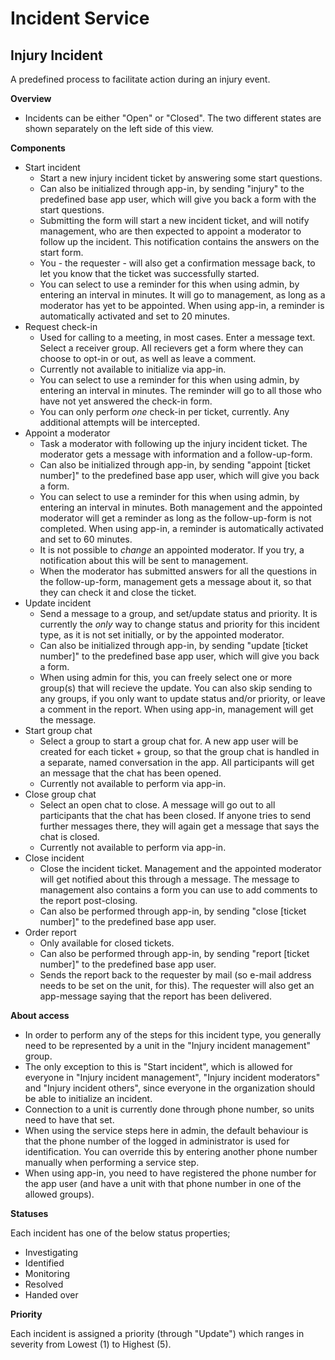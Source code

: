 Incident Service
============
## Injury Incident ##

A predefined process to facilitate action during an injury event.

**Overview**

* Incidents can be either "Open" or "Closed". The two different states are shown separately on the left side of this view.

**Components**

* Start incident
    * Start a new injury incident ticket by answering some start questions.
    * Can also be initialized through app-in, by sending "injury" to the predefined base app user, which will give you back a form with the start questions.
  * Submitting the form will start a new incident ticket, and will notify management, who are then expected to appoint a moderator to follow up the incident. This notification contains the answers on the start form.
  * You - the requester - will also get a confirmation message back, to let you know that the ticket was successfully started.
  * You can select to use a reminder for this when using admin, by entering an interval in minutes. It will go to management, as long as a moderator has yet to be appointed. When using app-in, a reminder is automatically activated and set to 20 minutes.
* Request check-in
  * Used for calling to a meeting, in most cases. Enter a message text. Select a receiver group. All recievers get a form where they can choose to opt-in or out, as well as leave a comment.
  * Currently not available to initialize via app-in.
  * You can select to use a reminder for this when using admin, by entering an interval in minutes. The reminder will go to all those who have not yet answered the check-in form.
  * You can only perform *one* check-in per ticket, currently. Any additional attempts will be intercepted.
* Appoint a moderator
  * Task a moderator with following up the injury incident ticket. The moderator gets a message with information and a follow-up-form.
  * Can also be initialized through app-in, by sending "appoint [ticket number]" to the predefined base app user, which will give you back a form.
  * You can select to use a reminder for this when using admin, by entering an interval in minutes. Both management and the appointed moderator will get a reminder as long as the follow-up-form is not completed. When using app-in, a reminder is automatically activated and set to 60 minutes.
  * It is not possible to *change* an appointed moderator. If you try, a notification about this will be sent to management.
  * When the moderator has submitted answers for all the questions in the follow-up-form, management gets a message about it, so that they can check it and close the ticket.
* Update incident
  * Send a message to a group, and set/update status and priority. It is currently the *only* way to change status and priority for this incident type, as it is not set initially, or by the appointed moderator.
  * Can also be initialized through app-in, by sending "update [ticket number]" to the predefined base app user, which will give you back a form.
  * When using admin for this, you can freely select one or more group(s) that will recieve the update. You can also skip sending to any groups, if you only want to update status and/or priority, or leave a comment in the report. When using app-in, management will get the message.
* Start group chat
  * Select a group to start a group chat for. A new app user will be created for each ticket + group, so that the group chat is handled in a separate, named conversation in the app. All participants will get an message that the chat has been opened.
  * Currently not available to perform via app-in.
* Close group chat
  * Select an open chat to close. A message will go out to all participants that the chat has been closed. If anyone tries to send further messages there, they will again get a message that says the chat is closed.
  * Currently not available to perform via app-in.
* Close incident
  * Close the incident ticket. Management and the appointed moderator will get notified about this through a message. The message to management also contains a form you can use to add comments to the report post-closing.
  * Can also be performed through app-in, by sending "close [ticket number]" to the predefined base app user.
* Order report
  * Only available for closed tickets.
  * Can also be performed through app-in, by sending "report [ticket number]" to the predefined base app user.
  * Sends the report back to the requester by mail (so e-mail address needs to be set on the unit, for this). The requester will also get an app-message saying that the report has been delivered.

**About access**

* In order to perform any of the steps for this incident type, you generally need to be represented by a unit in the "Injury incident management" group.
* The only exception to this is "Start incident", which is allowed for everyone in "Injury incident management", "Injury incident moderators" and "Injury incident others", since everyone in the organization should be able to initialize an incident.
* Connection to a unit is currently done through phone number, so units need to have that set.
* When using the service steps here in admin, the default behaviour is that the phone number of the logged in administrator is used for identification. You can override this by entering another phone number manually when performing a service step.
* When using app-in, you need to have registered the phone number for the app user (and have a unit with that phone number in one of the allowed groups).

**Statuses**

Each incident has one of the below status properties;
  * Investigating
  * Identified
  * Monitoring
  * Resolved
  * Handed over

**Priority**

Each incident is assigned a priority (through "Update") which ranges in severity from Lowest (1) to Highest (5).
